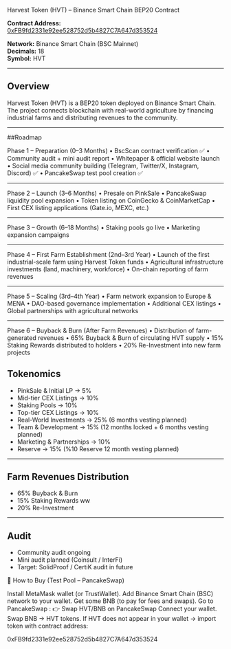 Harvest Token (HVT) – Binance Smart Chain BEP20 Contract

**Contract Address:**  
[0xFB9fd2331e92ee528752d5b4827C7A647d353524](https://bscscan.com/address/0xFB9fd2331e92ee528752d5b4827C7A647d353524#code)

**Network:** Binance Smart Chain (BSC Mainnet)  
**Decimals:** 18  
**Symbol:** HVT  

---

## Overview
Harvest Token (HVT) is a BEP20 token deployed on Binance Smart Chain.  
The project connects blockchain with real-world agriculture by financing industrial farms and distributing revenues to the community.  

---

##Roadmap

 Phase 1 – Preparation (0–3 Months)
•	BscScan contract verification ✅
•	Community audit + mini audit report
•	Whitepaper & official website launch
•	Social media community building (Telegram, Twitter/X, Instagram, Discord) ✅
•	PancakeSwap test pool creation ✅
________________________________________
 Phase 2 – Launch (3–6 Months)
•	Presale on PinkSale
•	PancakeSwap liquidity pool expansion
•	Token listing on CoinGecko & CoinMarketCap
•	First CEX listing applications (Gate.io, MEXC, etc.)
________________________________________
 Phase 3 – Growth (6–18 Months)
•	Staking pools go live
•	Marketing expansion campaigns
________________________________________
 Phase 4 – First Farm Establishment (2nd–3rd Year)
•	Launch of the first industrial-scale farm using Harvest Token funds
•	Agricultural infrastructure investments (land, machinery, workforce)
•	On-chain reporting of farm revenues
________________________________________
Phase 5 – Scaling (3rd–4th Year)
•	Farm network expansion to Europe & MENA
•	DAO-based governance implementation
•	Additional CEX listings
•	Global partnerships with agricultural networks

________________________________________
Phase 6 – Buyback & Burn (After Farm Revenues)
•	Distribution of farm-generated revenues
•	65% Buyback & Burn of circulating HVT supply
•	15% Staking Rewards distributed to holders
•	20% Re-Investment into new farm projects



## Tokenomics

- PinkSale & Initial LP → 5%  
- Mid-tier CEX Listings → 10%  
- Staking Pools → 10%  
- Top-tier CEX Listings → 10%  
- Real-World Investments → 25% (6 months vesting planned)
- Team & Development → 15% (12 months locked + 6 months vesting planned)  
- Marketing & Partnerships → 10%  
- Reserve → 15% (%10 Reserve 12 month vesting planned)  

---

## Farm Revenues Distribution

- 65% Buyback & Burn  
- 15% Staking Rewards  ww
- 20% Re-Investment  

---

## Audit

- Community audit ongoing  
- Mini audit planned (Coinsult / InterFi)  
- Target: SolidProof / CertiK audit in future  



📌 How to Buy (Test Pool – PancakeSwap)

Install MetaMask wallet (or TrustWallet).
Add Binance Smart Chain (BSC) network to your wallet.
Get some BNB (to pay for fees and swaps).
Go to PancakeSwap :
👉 Swap HVT/BNB on PancakeSwap
Connect your wallet.
Swap BNB → HVT tokens.
If HVT does not appear in your wallet → import token with contract address:

0xFB9fd2331e92ee528752d5b4827C7A647d353524

